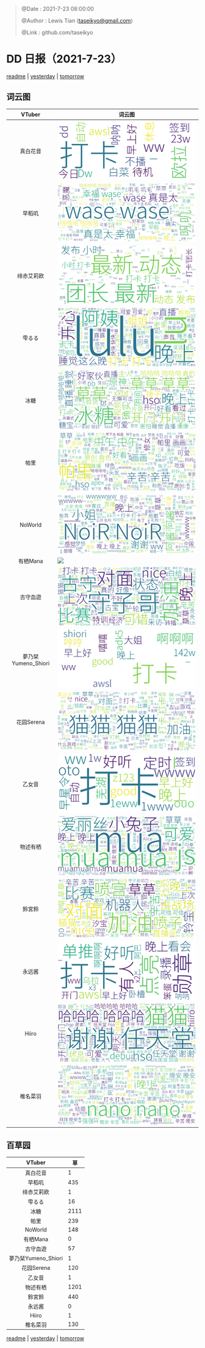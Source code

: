 > @Date    : 2021-7-23 08:00:00
>
> @Author  : Lewis Tian (taseikyo@gmail.com)
>
> @Link    : github.com/taseikyo

# DD 日报（2021-7-23）

[readme](../README.md) | [yesterday](2021-7-22.md) | [tomorrow](2021-7-24.md)

## 词云图

|VTuber|词云图|
|:-:|-|
|真白花音|![](../../images/daily/21402309_2021-7-23_purge_wordcloud.png)|
|早稻叽|![](../../images/daily/41682_2021-7-23_purge_wordcloud.png)|
|绯赤艾莉欧|![](../../images/daily/21396545_2021-7-23_purge_wordcloud.png)|
|雫るる|![](../../images/daily/21013446_2021-7-23_purge_wordcloud.png)|
|冰糖|![](../../images/daily/876396_2021-7-23_purge_wordcloud.png)|
|帕里|![](../../images/daily/4895312_2021-7-23_purge_wordcloud.png)|
|NoWorld|![](../../images/daily/21448649_2021-7-23_purge_wordcloud.png)|
|有栖Mana|![](../../images/daily/6542258_2021-7-23_purge_wordcloud.png)|
|古守血遊|![](../../images/daily/8725120_2021-7-23_purge_wordcloud.png)|
|夢乃栞Yumeno_Shiori|![](../../images/daily/14052636_2021-7-23_purge_wordcloud.png)|
|花园Serena|![](../../images/daily/14327465_2021-7-23_purge_wordcloud.png)|
|乙女音|![](../../images/daily/21320551_2021-7-23_purge_wordcloud.png)|
|物述有栖|![](../../images/daily/21449083_2021-7-23_purge_wordcloud.png)|
|鈴宮鈴|![](../../images/daily/21685677_2021-7-23_purge_wordcloud.png)|
|永远酱|![](../../images/daily/21701071_2021-7-23_purge_wordcloud.png)|
|Hiiro|![](../../images/daily/21919321_2021-7-23_purge_wordcloud.png)|
|椎名菜羽|![](../../images/daily/22347054_2021-7-23_purge_wordcloud.png)|

## 百草园

|VTuber|草|
|:-:|-|
|真白花音|1|
|早稻叽|435|
|绯赤艾莉欧|1|
|雫るる|16|
|冰糖|2111|
|帕里|239|
|NoWorld|148|
|有栖Mana|0|
|古守血遊|57|
|夢乃栞Yumeno_Shiori|1|
|花园Serena|120|
|乙女音|1|
|物述有栖|1201|
|鈴宮鈴|440|
|永远酱|0|
|Hiiro|1|
|椎名菜羽|130|

[readme](../README.md) | [yesterday](2021-7-22.md) | [tomorrow](2021-7-24.md)
